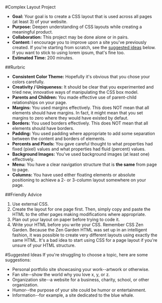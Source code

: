 #Complex Layout Project

* **Goal:** Your goal is to create a CSS layout that is used across all pages (at least 3) of your website.
* **Purpose:** Deepen understanding of CSS layouts while creating a meaningful product.
* **Collaboration:** This project may be done alone or in pairs. 
* **Content:** I encourage you to improve upon a site you've previously created. If you're starting from scratch, see the [suggested ideas](#suggested-ideas) below. If you want to stick to using lorem ipsum, that's fine too.
* **Estimated Time:** 200 minutes.

##Rurbric

* **Consistent Color Theme:** Hopefully it's obvious that you chose your colors carefully.
* **Creativity / Uniqueness:** It should be clear that you experimented and tried new, innovative ways of manipulating the CSS box model.
* **Parents and Children:** You made effective use of parent-child relationships on your page.
* **Margins:** You used margins effectively. This does NOT mean that all elements should have margins. In fact, it might mean that you set margins to zero where they would have existed by defaut.
* **Borders:** You used borders effectively. This does NOT mean that all elements should have borders.
* **Padding:** You used padding where appropriate to add some separation between the content and borders of elements.
* **Percents and Pixels:** You gave careful thought to what properties had fixed (pixel) values and what properties had fluid (percent) values.
* **Background Images:** You've used background images (at least one) effectively.
* **Menu:** You have a clear navigation structure that is **the same** from page to page.
* **Columns:** You have used either floating elements or absolute positioning to achieve a 2- or 3-column layout somewhere on your page.

##Friendly Advice

1. Use external CSS.
2. Create the layout for one page first. Then, simply copy and paste the HTML to the other pages making modifications where appropriate.
3. Plan out your layout on paper before trying to code it.
4. Write your HTML before you write your CSS. Remember CSS Zen Garden. Because the Zen Garden HTML was set up in an intelligent fashion, it was possible to create very different layouts using exactly the same HTML. It's a bad idea to start using CSS for a page layout if you're unsure of your HTML structure.

#Suggested Ideas
If you're struggling to choose a topic, here are some suggestions:

* Personal portfolio site showcasing your work--artwork or otherwise.
* Fan site--show the world why you love x, y, or z.
* Organization site--a website for a business, charity, school, or other organization.
* Humor--the purpose of your site could be humor or entertainment.
* Information--for example, a site dedicated to the blue whale.